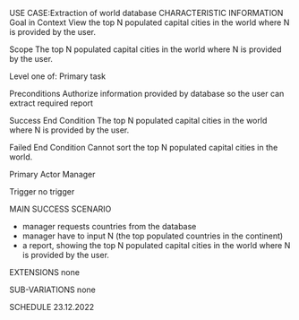 USE CASE:Extraction of world database
CHARACTERISTIC INFORMATION
Goal in Context
View the top N populated capital cities in the world where N is provided by the user.

Scope
The top N populated capital cities in the world where N is provided by the user.

Level
one of: Primary task

Preconditions
Authorize information provided by database so the user can extract required report

Success End Condition
The top N populated capital cities in the world where N is provided by the user.

Failed End Condition
Cannot sort the top N populated capital cities in the world.

Primary Actor
Manager

Trigger
no trigger

MAIN SUCCESS SCENARIO
- manager requests countries from the database
- manager have to input N (the top populated countries in the continent)
- a report, showing the top N populated capital cities in the world where N is provided by the user.

EXTENSIONS
none

SUB-VARIATIONS
none

SCHEDULE
23.12.2022
